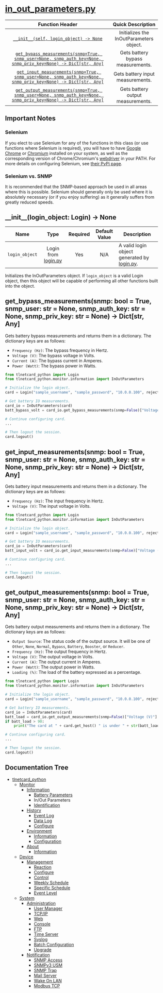 # [in_out_parameters.py](in_out_parameters.py)

|                                                                                                                 Function Header                                                                                                                 |            Quick Description            |
|:-----------------------------------------------------------------------------------------------------------------------------------------------------------------------------------------------------------------------------------------------:|:---------------------------------------:|
|                                                                                [``__init__(self, login_object) -> None``](#__init__login_object-login---none)                                                                                 | Initializes the InOutParameters object. |
| [``get_bypass_measurements(snmp=True, snmp_user=None, snmp_auth_key=None, snmp_priv_key=None) -> Dict[str, Any]``](#get_bypass_measurementssnmp-bool--true-snmp_user-str--none-snmp_auth_key-str--none-snmp_priv_key-str--none---dictstr-any) |    Gets battery bypass measurements.    |
|  [``get_input_measurements(snmp=True, snmp_user=None, snmp_auth_key=None, snmp_priv_key=None) -> Dict[str, Any]``](#get_input_measurementssnmp-bool--true-snmp_user-str--none-snmp_auth_key-str--none-snmp_priv_key-str--none---dictstr-any)  |    Gets battery input measurements.     |
| [``get_output_measurements(snmp=True, snmp_user=None, snmp_auth_key=None, snmp_priv_key=None) -> Dict[str, Any]``](#get_output_measurementssnmp-bool--true-snmp_user-str--none-snmp_auth_key-str--none-snmp_priv_key-str--none---dictstr-any) |    Gets battery output measurements.    |

## Important Notes

### Selenium

If you elect to use Selenium for any of the functions in this class (or use functions where Selenium is required), you will have to have [Google Chrome](https://www.google.com/chrome/) or [Chromium](https://www.chromium.org/getting-involved/download-chromium) installed on your system, as well as the corresponding version of Chrome/Chromium's [webdriver](https://sites.google.com/a/chromium.org/chromedriver/downloads) in your PATH. For more details on configuring Selenium, see [their PyPi page](https://pypi.org/project/selenium/).

### Selenium vs. SNMP

It is recommended that the SNMP-based approach be used in all areas where this is possible. Selenium should generally only be used where it is absolutely necessary (or if you enjoy suffering) as it generally suffers from greatly reduced speeds.

## \_\_init__(login_object: Login) -> None

|        Name        |                       Type                        | Required | Default Value | Description                                                               |
|:------------------:|:-------------------------------------------------:|:--------:|:-------------:|---------------------------------------------------------------------------|
| ``login_object`` | Login from [login.py](/tlnetcard_python/login.py) | Yes      | N/A           | A valid login object generated by [login.py](/tlnetcard_python/login.py). |

Initializes the InOutParameters object. If ``login_object`` is a valid Login object, then this object will be capable of performing all other functions built into the object.  

## get_bypass_measurements(snmp: bool = True, snmp_user: str = None, snmp_auth_key: str = None, snmp_priv_key: str = None) -> Dict[str, Any]

Gets battery bypass measurements and returns them in a dictionary. The dictionary keys are as follows:  

* ``Frequency (Hz)``: The bypass frequency in Hertz.
* ``Voltage (V)``: The bypass voltage in Volts.
* ``Current (A)``: The bypass current in Amperes.
* ``Power (Watt)``: The bypass power in Watts.

```python
from tlnetcard_python import Login
from tlnetcard_python.monitor.information import InOutParameters

# Initialize the login object.
card = Login("sample_username", "sample_password", "10.0.0.100", reject_invalid_certs=False)

# Get battery IO measurements.
card_io = InOutParameters(card)
batt_bypass_volt = card_io.get_bypass_measurements(snmp=False)["Voltage (V)"]

# Continue configuring card.
...

# Then logout the session.
card.logout()
```

## get_input_measurements(snmp: bool = True, snmp_user: str = None, snmp_auth_key: str = None, snmp_priv_key: str = None) -> Dict[str, Any]

Gets battery input measurements and returns them in a dictionary. The dictionary keys are as follows:  

* ``Frequency (Hz)``: The input frequency in Hertz.
* ``Voltage (V)``: The input voltage in Volts.

```python
from tlnetcard_python import Login
from tlnetcard_python.monitor.information import InOutParameters

# Initialize the login object.
card = Login("sample_username", "sample_password", "10.0.0.100", reject_invalid_certs=False)

# Get battery IO measurements.
card_io = InOutParameters(card)
batt_input_volt = card_io.get_input_measurements(snmp=False)["Voltage (V)"]

# Continue configuring card.
...

# Then logout the session.
card.logout()
```

## get_output_measurements(snmp: bool = True, snmp_user: str = None, snmp_auth_key: str = None, snmp_priv_key: str = None) -> Dict[str, Any]

Gets battery output measurements and returns them in a dictionary. The dictionary keys are as follows:  

* ``Output Source``: The status code of the output source. It will be one of ``Other``, ``None``, ``Normal``, ``Bypass``, ``Battery``, ``Booster``, or ``Reducer``.
* ``Frequency (Hz)``: The output frequency in Hertz.
* ``Voltage (V)``: The output voltage in Volts.
* ``Current (A)``: The output current in Amperes.
* ``Power (Watt)``: The output power in Watts.
* ``Loading (%)``: The load of the battery expressed as a percentage.

```python
from tlnetcard_python import Login
from tlnetcard_python.monitor.information import InOutParameters

# Initialize the login object.
card = Login("sample_username", "sample_password", "10.0.0.100", reject_invalid_certs=False)

# Get battery IO measurements.
card_io = InOutParameters(card)
batt_load = card_io.get_output_measurements(snmp=False)["Voltage (V)"]
if batt_load > 90:
    print("The card at " + card.get_host() " is under " + str(batt_load) + "% load!")

# Continue configuring card.
...

# Then logout the session.
card.logout()
```

## Documentation Tree

* [tlnetcard_python](/tlnetcard_python)
  * [Monitor](/tlnetcard_python/monitor)
    * [Information](/tlnetcard_python/monitor/information)
      * [Battery Parameters](/tlnetcard_python/monitor/information/battery_parameters)
      * In/Out Parameters
      * [Identification](/tlnetcard_python/monitor/information/identification)
    * [History](/tlnetcard_python/monitor/history)
      * [Event Log](/tlnetcard_python/monitor/history/event_log)
      * [Data Log](/tlnetcard_python/monitor/history/data_log)
      * [Configure](/tlnetcard_python/monitor/history/configure)
    * [Environment](/tlnetcard_python/monitor/environment)
      * [Information](/tlnetcard_python/monitor/environment/information)
      * [Configuration](/tlnetcard_python/monitor/environment/configuration)
    * [About](/tlnetcard_python/monitor/about)
      * [Information](/tlnetcard_python/monitor/about/information)
  * [Device](/tlnetcard_python/device)
    * [Management](/tlnetcard_python/device/management)
      * [Reaction](/tlnetcard_python/device/management/reaction)
      * [Configure](/tlnetcard_python/device/management/configure)
      * [Control](/tlnetcard_python/device/management/control)
      * [Weekly Schedule](/tlnetcard_python/device/management/weekly_schedule)
      * [Specific Schedule](/tlnetcard_python/device/management/specific_schedule)
      * [Event Level](/tlnetcard_python/device/management/event_level)
  * [System](/tlnetcard_python/system)
    * [Administration](/tlnetcard_python/system/administration)
      * [User Manager](/tlnetcard_python/system/administration/user_manager)
      * [TCP/IP](/tlnetcard_python/system/administration/tcp_ip)
      * [Web](/tlnetcard_python/system/administration/web)
      * [Console](/tlnetcard_python/system/administration/console)
      * [FTP](/tlnetcard_python/system/administration/ftp)
      * [Time Server](/tlnetcard_python/system/administration/time_server)
      * [Syslog](/tlnetcard_python/system/administration/syslog)
      * [Batch Configuration](/tlnetcard_python/system/administration/batch_configuration)
      * [Upgrade](/tlnetcard_python/system/administration/upgrade)
    * [Notification](/tlnetcard_python/system/notification)
      * [SNMP Access](/tlnetcard_python/system/notification/snmp_access)
      * [SNMPv3 USM](/tlnetcard_python/system/notification/snmpv3_usm)
      * [SNMP Trap](/tlnetcard_python/system/notification/snmp_trap)
      * [Mail Server](/tlnetcard_python/system/notification/mail_server)
      * [Wake On LAN](/tlnetcard_python/system/notification/wake_on_lan)
      * [Modbus TCP](/tlnetcard_python/system/notification/modbus_tcp)
